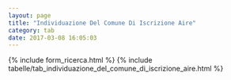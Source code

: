 ```yaml
---
layout: page
title: "Individuazione Del Comune Di Iscrizione Aire"
category: tab
date: 2017-03-08 16:05:03
---
```


{% include form_ricerca.html %}
{% include tabelle/tab_individuazione_del_comune_di_iscrizione_aire.html %}

